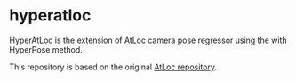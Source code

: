 # hyperatloc
HyperAtLoc is the extension of AtLoc camera pose regressor using the with HyperPose method.

This repository is based on the original [AtLoc repository](https://github.com/BingCS/AtLoc).

